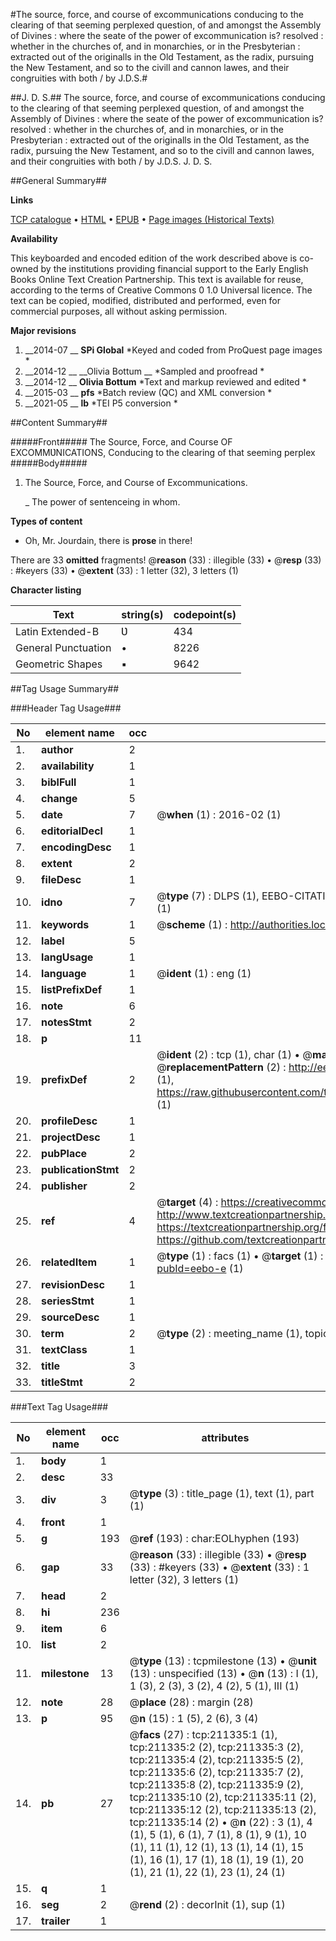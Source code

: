 #The source, force, and course of excommunications conducing to the clearing of that seeming perplexed question, of and amongst the Assembly of Divines : where the seate of the power of excommunication is? resolved : whether in the churches of, and in monarchies, or in the Presbyterian : extracted out of the originalls in the Old Testament, as the radix, pursuing the New Testament, and so to the civill and cannon lawes, and their congruities with both / by J.D.S.#

##J. D. S.##
The source, force, and course of excommunications conducing to the clearing of that seeming perplexed question, of and amongst the Assembly of Divines : where the seate of the power of excommunication is? resolved : whether in the churches of, and in monarchies, or in the Presbyterian : extracted out of the originalls in the Old Testament, as the radix, pursuing the New Testament, and so to the civill and cannon lawes, and their congruities with both / by J.D.S.
J. D. S.

##General Summary##

**Links**

[TCP catalogue](http://www.ota.ox.ac.uk/tcp/)  • 
[HTML](http://tei.it.ox.ac.uk/tcp/Texts-HTML/free/B43/B43873.html)  • 
[EPUB](http://tei.it.ox.ac.uk/tcp/Texts-EPUB/free/B43/B43873.epub) • 
[Page images (Historical Texts)](https://historicaltexts.jisc.ac.uk/eebo-625106357e)

**Availability**

This keyboarded and encoded edition of the work described above is co-owned by the
    institutions providing financial support to the Early English Books Online Text Creation
    Partnership. This text is available for reuse, according to the terms of  Creative Commons 0 1.0 Universal
    licence. The text can be copied, modified, distributed and performed, even for commercial
    purposes, all without asking permission.

**Major revisions**

1. __2014-07 __ __SPi Global__ *Keyed and coded from ProQuest page images *
1. __2014-12 __ __Olivia Bottum __ *Sampled and proofread *
1. __2014-12 __ __Olivia Bottum__ *Text and markup reviewed and edited *
1. __2015-03 __ __pfs__ *Batch review (QC) and XML conversion *
1. __2021-05 __ __lb__ *TEI P5 conversion *

##Content Summary##

#####Front#####
The Source, Force, and Course OF EXCOMMƲNICATIONS, Conducing to the clearing of that seeming perplex
#####Body#####

1. The Source, Force, and Course of Excommunications.

    _ The power of sentenceing in whom.

**Types of content**

  * Oh, Mr. Jourdain, there is **prose** in there!

There are 33 **omitted** fragments! 
 @__reason__ (33) : illegible (33)  •  @__resp__ (33) : #keyers (33)  •  @__extent__ (33) : 1 letter (32), 3 letters (1)

**Character listing**


|Text|string(s)|codepoint(s)|
|---|---|---|
|Latin Extended-B|Ʋ|434|
|General Punctuation|•|8226|
|Geometric Shapes|▪|9642|

##Tag Usage Summary##

###Header Tag Usage###

|No|element name|occ|attributes|
|---|---|---|---|
|1.|__author__|2||
|2.|__availability__|1||
|3.|__biblFull__|1||
|4.|__change__|5||
|5.|__date__|7| @__when__ (1) : 2016-02 (1)|
|6.|__editorialDecl__|1||
|7.|__encodingDesc__|1||
|8.|__extent__|2||
|9.|__fileDesc__|1||
|10.|__idno__|7| @__type__ (7) : DLPS (1), EEBO-CITATION (1), VID (1), EEBO-PROQUEST (1), OCLC (2), STC (1)|
|11.|__keywords__|1| @__scheme__ (1) : http://authorities.loc.gov/ (1)|
|12.|__label__|5||
|13.|__langUsage__|1||
|14.|__language__|1| @__ident__ (1) : eng (1)|
|15.|__listPrefixDef__|1||
|16.|__note__|6||
|17.|__notesStmt__|2||
|18.|__p__|11||
|19.|__prefixDef__|2| @__ident__ (2) : tcp (1), char (1)  •  @__matchPattern__ (2) : ([0-9\-]+):([0-9IVX]+) (1), (.+) (1)  •  @__replacementPattern__ (2) : http://eebo.chadwyck.com/downloadtiff?vid=$1&page=$2 (1), https://raw.githubusercontent.com/textcreationpartnership/Texts/master/tcpchars.xml#$1 (1)|
|20.|__profileDesc__|1||
|21.|__projectDesc__|1||
|22.|__pubPlace__|2||
|23.|__publicationStmt__|2||
|24.|__publisher__|2||
|25.|__ref__|4| @__target__ (4) : https://creativecommons.org/publicdomain/zero/1.0/ (1), http://www.textcreationpartnership.org/docs/. (1), https://textcreationpartnership.org/faq/#faq05 (1), https://github.com/textcreationpartnership (1)|
|26.|__relatedItem__|1| @__type__ (1) : facs (1)  •  @__target__ (1) : https://data.historicaltexts.jisc.ac.uk/view?pubId=eebo-e (1)|
|27.|__revisionDesc__|1||
|28.|__seriesStmt__|1||
|29.|__sourceDesc__|1||
|30.|__term__|2| @__type__ (2) : meeting_name (1), topical_term (1)|
|31.|__textClass__|1||
|32.|__title__|3||
|33.|__titleStmt__|2||


###Text Tag Usage###

|No|element name|occ|attributes|
|---|---|---|---|
|1.|__body__|1||
|2.|__desc__|33||
|3.|__div__|3| @__type__ (3) : title_page (1), text (1), part (1)|
|4.|__front__|1||
|5.|__g__|193| @__ref__ (193) : char:EOLhyphen (193)|
|6.|__gap__|33| @__reason__ (33) : illegible (33)  •  @__resp__ (33) : #keyers (33)  •  @__extent__ (33) : 1 letter (32), 3 letters (1)|
|7.|__head__|2||
|8.|__hi__|236||
|9.|__item__|6||
|10.|__list__|2||
|11.|__milestone__|13| @__type__ (13) : tcpmilestone (13)  •  @__unit__ (13) : unspecified (13)  •  @__n__ (13) : I (1), 1 (3), 2 (3), 3 (2), 4 (2), 5 (1), III (1)|
|12.|__note__|28| @__place__ (28) : margin (28)|
|13.|__p__|95| @__n__ (15) : 1 (5), 2 (6), 3 (4)|
|14.|__pb__|27| @__facs__ (27) : tcp:211335:1 (1), tcp:211335:2 (2), tcp:211335:3 (2), tcp:211335:4 (2), tcp:211335:5 (2), tcp:211335:6 (2), tcp:211335:7 (2), tcp:211335:8 (2), tcp:211335:9 (2), tcp:211335:10 (2), tcp:211335:11 (2), tcp:211335:12 (2), tcp:211335:13 (2), tcp:211335:14 (2)  •  @__n__ (22) : 3 (1), 4 (1), 5 (1), 6 (1), 7 (1), 8 (1), 9 (1), 10 (1), 11 (1), 12 (1), 13 (1), 14 (1), 15 (1), 16 (1), 17 (1), 18 (1), 19 (1), 20 (1), 21 (1), 22 (1), 23 (1), 24 (1)|
|15.|__q__|1||
|16.|__seg__|2| @__rend__ (2) : decorInit (1), sup (1)|
|17.|__trailer__|1||
